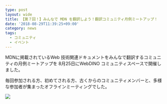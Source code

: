 ```yaml
---
type: post
layout: wide
title: 【第７回！】みんなで MDN を翻訳しよう！翻訳コミュニティ月例ミートアップ！
date: '2018-08-29T11:39:25+09:00'
category: news
tags:
  - コミュニティ
  - イベント
---
```

MDNに掲載されているWeb 技術関連ドキュメントをみんなで翻訳するコミュニティの月例ミートアップを 8月25日にWebDINO コミュニティスペースで開催しました。

毎回参加される方、初めてされる方、古くからのコミュニティメンバーと、多様な参加者が集まったオフラインミーティングでした。

![](/assets/uploads/img_9543.jpg)
